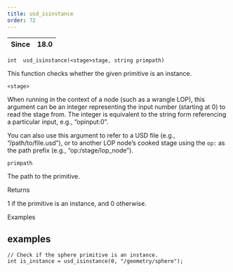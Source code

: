 ```yaml
---
title: usd_isinstance
order: 72
---
```

| Since | 18.0 |
| --- | --- |

`int  usd_isinstance(<stage>stage, string primpath)`

This function checks whether the given primitive is an instance.

`<stage>`

When running in the context of a node (such as a wrangle LOP), this argument can be an integer representing the input number (starting at 0) to read the stage from. The integer is equivalent to the string form referencing a particular input, e.g., “opinput:0”.

You can also use this argument to refer to a USD file (e.g., “/path/to/file.usd”), or to another LOP node’s cooked stage using the `op:` as the path prefix (e.g., “op:/stage/lop_node”).

`primpath`

The path to the primitive.

Returns

1 if the primitive is an instance, and 0 otherwise.

Examples

## examples

```vex
// Check if the sphere primitive is an instance.
int is_instance = usd_isinstance(0, "/geometry/sphere");

```
